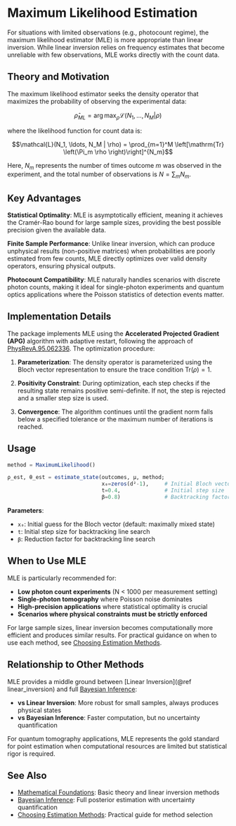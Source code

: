 # Maximum Likelihood Estimation

For situations with limited observations (e.g., photocount regime), the maximum likelihood estimator (MLE) is more appropriate than linear inversion. While linear inversion relies on frequency estimates that become unreliable with few observations, MLE works directly with the count data.

## Theory and Motivation

The maximum likelihood estimator seeks the density operator that maximizes the probability of observing the experimental data:

```math
\hat{\rho}_{ML} = \arg\max_{\rho} \mathcal{L}(N_1, \ldots, N_M | \rho)
```

where the likelihood function for count data is:

```math
\mathcal{L}(N_1, \ldots, N_M | \rho) = \prod_{m=1}^M \left[\mathrm{Tr} \left(\Pi_m \rho \right)\right]^{N_m}
```

Here, $N_m$ represents the number of times outcome $m$ was observed in the experiment, and the total number of observations is $N = \sum_m N_m$.

## Key Advantages

**Statistical Optimality**: MLE is asymptotically efficient, meaning it achieves the Cramér-Rao bound for large sample sizes, providing the best possible precision given the available data.

**Finite Sample Performance**: Unlike linear inversion, which can produce unphysical results (non-positive matrices) when probabilities are poorly estimated from few counts, MLE directly optimizes over valid density operators, ensuring physical outputs.

**Photocount Compatibility**: MLE naturally handles scenarios with discrete photon counts, making it ideal for single-photon experiments and quantum optics applications where the Poisson statistics of detection events matter.

## Implementation Details

The package implements MLE using the **Accelerated Projected Gradient (APG)** algorithm with adaptive restart, following the approach of [PhysRevA.95.062336](@cite). The optimization procedure:

1. **Parameterization**: The density operator is parameterized using the Bloch vector representation to ensure the trace condition $\mathrm{Tr}(\rho) = 1$.

2. **Positivity Constraint**: During optimization, each step checks if the resulting state remains positive semi-definite. If not, the step is rejected and a smaller step size is used.

3. **Convergence**: The algorithm continues until the gradient norm falls below a specified tolerance or the maximum number of iterations is reached.

## Usage

```julia
method = MaximumLikelihood()

ρ_est, θ_est = estimate_state(outcomes, μ, method;
                              x₀=zeros(d²-1),     # Initial Bloch vector
                              t=0.4,              # Initial step size  
                              β=0.8)              # Backtracking factor
```

**Parameters**:
- `x₀`: Initial guess for the Bloch vector (default: maximally mixed state)
- `t`: Initial step size for backtracking line search
- `β`: Reduction factor for backtracking line search

## When to Use MLE

MLE is particularly recommended for:
- **Low photon count experiments** (N < 1000 per measurement setting)
- **Single-photon tomography** where Poisson noise dominates
- **High-precision applications** where statistical optimality is crucial
- **Scenarios where physical constraints must be strictly enforced**

For large sample sizes, linear inversion becomes computationally more efficient and produces similar results. For practical guidance on when to use each method, see [Choosing Estimation Methods](@ref).

## Relationship to Other Methods

MLE provides a middle ground between [Linear Inversion](@ref linear_inversion) and full [Bayesian Inference](@ref):
- **vs Linear Inversion**: More robust for small samples, always produces physical states
- **vs Bayesian Inference**: Faster computation, but no uncertainty quantification

For quantum tomography applications, MLE represents the gold standard for point estimation when computational resources are limited but statistical rigor is required.

## See Also

- [Mathematical Foundations](@ref): Basic theory and linear inversion methods
- [Bayesian Inference](@ref): Full posterior estimation with uncertainty quantification
- [Choosing Estimation Methods](@ref): Practical guide for method selection